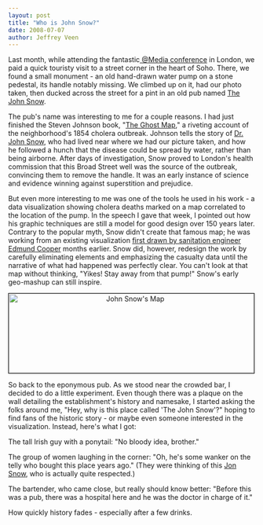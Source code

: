 ```yaml
---
layout: post
title: "Who is John Snow?"
date: 2008-07-07
author: Jeffrey Veen
---
```


Last month, while attending the fantastic<a href="http://www.vivabit.com/atmedia2008/london/"> @Media conference</a> in London, we paid a quick touristy visit to a street corner in the heart of Soho. There, we found a small monument - an old hand-drawn water pump on a stone pedestal, its handle notably missing. We climbed up on it, had our photo taken, then ducked across the street for a pint in an old pub named <a href="http://www.ph.ucla.edu/epi/Snow/snowpub.html">The John Snow</a>.

The pub's name was interesting to me for a couple reasons. I had just finished the Steven Johnson book, "<a href="http://www.amazon.com/exec/obidos/ASIN/1594489254/hotwiredstyle">The Ghost Map</a>," a riveting account of the neighborhood's 1854 cholera outbreak. Johnson tells the story of <a href="http://en.wikipedia.org/wiki/John_Snow_(physician)">Dr. John Snow</a>, who had lived near where we had our picture taken, and how he followed a hunch that the disease could be spread by water, rather than being airborne. After days of investigation, Snow proved to London's health commission that this Broad Street well was the source of the outbreak, convincing them to remove the handle. It was an early instance of science and evidence winning against superstition and prejudice.

But even more interesting to me was one of the tools he used in his work - a data visualization showing cholera deaths marked on a map correlated to the location of the pump. In the speech I gave that week, I pointed out how his graphic techniques are still a model for good design over 150 years later. Contrary to the popular myth, Snow didn't create that famous map; he was working from an existing visualization <a href="http://www.ph.ucla.edu/epi/snow/mapmyth/mapmyth3.html">first drawn by sanitation engineer Edmund Cooper</a> months earlier. Snow did, however, redesign the work by carefully eliminating elements and emphasizing the casualty data until the narrative of what had happened was perfectly clear. You can't look at that map without thinking, "Yikes! Stay away from that pump!" Snow's early geo-mashup can still inspire.

<p  style="text-align:center;"><a href="http://en.wikipedia.org/wiki/Image:Snow-cholera-map-1.jpg" title="John Snow's Map"><img src="http://farm3.static.flickr.com/2369/2645787305_f14952fca9_o.png" width="500" height="162" alt="John Snow's Map" style="border:solid 1px black;margin-right:10px" /></a></p>

So back to the eponymous pub. As we stood near the crowded bar, I decided to do a little experiment. Even though there was a plaque on the wall detailing the establishment's history and namesake, I started asking the folks around me, "Hey, why is this place called 'The John Snow'?" hoping to find fans of the historic story - or maybe even someone interested in the visualization. Instead, here's what I got:

The tall Irish guy with a ponytail: "No bloody idea, brother."

The group of women laughing in the corner: "Oh, he's some wanker on the telly who bought this place years ago." (They were thinking of this <a href="http://en.wikipedia.org/wiki/Jon_Snow">Jon Snow</a>, who is actually quite respected.)

The bartender, who came close, but really should know better: "Before this was a pub, there was a hospital here and he was the doctor in charge of it."

How quickly history fades - especially after a few drinks.
